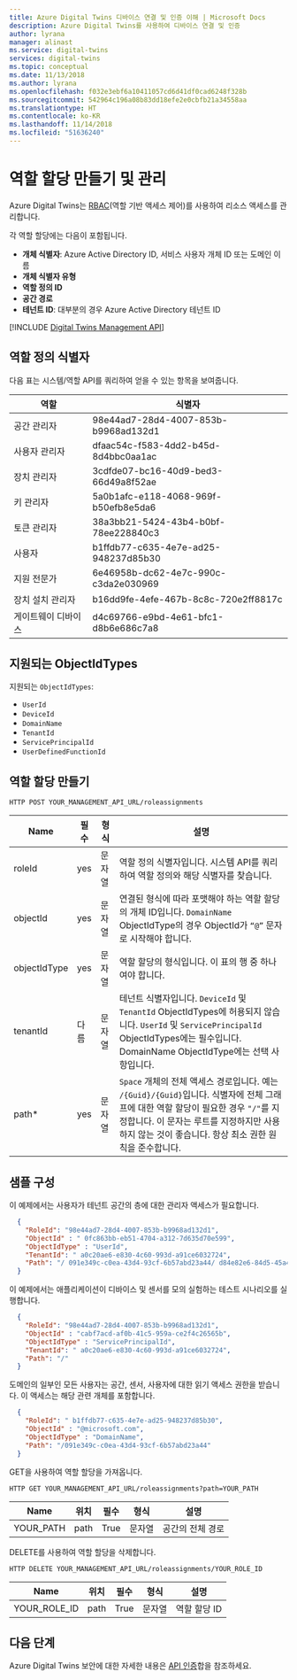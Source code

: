 ```yaml
---
title: Azure Digital Twins 디바이스 연결 및 인증 이해 | Microsoft Docs
description: Azure Digital Twins를 사용하여 디바이스 연결 및 인증
author: lyrana
manager: alinast
ms.service: digital-twins
services: digital-twins
ms.topic: conceptual
ms.date: 11/13/2018
ms.author: lyrana
ms.openlocfilehash: f032e3ebf6a10411057cd6d41df0cad6248f328b
ms.sourcegitcommit: 542964c196a08b83dd18efe2e0cbfb21a34558aa
ms.translationtype: HT
ms.contentlocale: ko-KR
ms.lasthandoff: 11/14/2018
ms.locfileid: "51636240"
---
```

# <a name="create-and-manage-role-assignments"></a>역할 할당 만들기 및 관리

Azure Digital Twins는 [RBAC](./security-role-based-access-control.md)(역할 기반 액세스 제어)를 사용하여 리소스 액세스를 관리합니다.

각 역할 할당에는 다음이 포함됩니다.

* **개체 식별자**: Azure Active Directory ID, 서비스 사용자 개체 ID 또는 도메인 이름
* **개체 식별자 유형**
* **역할 정의 ID**
* **공간 경로**
* **테넌트 ID**: 대부분의 경우 Azure Active Directory 테넌트 ID

[!INCLUDE [Digital Twins Management API](../../includes/digital-twins-management-api.md)]

## <a name="role-definition-identifiers"></a>역할 정의 식별자

다음 표는 시스템/역할 API를 쿼리하여 얻을 수 있는 항목을 보여줍니다.

| **역할** | **식별자** |
| --- | --- |
| 공간 관리자 | 98e44ad7-28d4-4007-853b-b9968ad132d1 |
| 사용자 관리자| dfaac54c-f583-4dd2-b45d-8d4bbc0aa1ac |
| 장치 관리자 | 3cdfde07-bc16-40d9-bed3-66d49a8f52ae |
| 키 관리자 | 5a0b1afc-e118-4068-969f-b50efb8e5da6 |
| 토큰 관리자 | 38a3bb21-5424-43b4-b0bf-78ee228840c3 |
| 사용자 | b1ffdb77-c635-4e7e-ad25-948237d85b30 |
| 지원 전문가 | 6e46958b-dc62-4e7c-990c-c3da2e030969 |
| 장치 설치 관리자 | b16dd9fe-4efe-467b-8c8c-720e2ff8817c |
| 게이트웨이 디바이스 | d4c69766-e9bd-4e61-bfc1-d8b6e686c7a8 |

## <a name="supported-objectidtypes"></a>지원되는 ObjectIdTypes

지원되는 `ObjectIdTypes`:

* `UserId`
* `DeviceId`
* `DomainName`
* `TenantId`
* `ServicePrincipalId`
* `UserDefinedFunctionId`

## <a name="create-a-role-assignment"></a>역할 할당 만들기

```plaintext
HTTP POST YOUR_MANAGEMENT_API_URL/roleassignments
```

| **Name** | **필수** | **형식** | **설명** |
| --- | --- | --- | --- |
| roleId| yes |문자열 | 역할 정의 식별자입니다. 시스템 API를 쿼리하여 역할 정의와 해당 식별자를 찾습니다. |
| objectId | yes |문자열 | 연결된 형식에 따라 포맷해야 하는 역할 할당의 개체 ID입니다. `DomainName` ObjectIdType의 경우 ObjectId가 `“@”` 문자로 시작해야 합니다. |
| objectIdType | yes |문자열 | 역할 할당의 형식입니다. 이 표의 행 중 하나여야 합니다. |
| tenantId | 다름 | 문자열 |테넌트 식별자입니다. `DeviceId` 및 `TenantId` ObjectIdTypes에 허용되지 않습니다. `UserId` 및 `ServicePrincipalId` ObjectIdTypes에는 필수입니다. DomainName ObjectIdType에는 선택 사항입니다. |
| path* | yes | 문자열 |`Space` 개체의 전체 액세스 경로입니다. 예는 `/{Guid}/{Guid}`입니다. 식별자에 전체 그래프에 대한 역할 할당이 필요한 경우 `"/"`를 지정합니다. 이 문자는 루트를 지정하지만 사용하지 않는 것이 좋습니다. 항상 최소 권한 원칙을 준수합니다. |

## <a name="sample-configuration"></a>샘플 구성

이 예제에서는 사용자가 테넌트 공간의 층에 대한 관리자 액세스가 필요합니다.

  ```JSON
    {
      "RoleId": "98e44ad7-28d4-4007-853b-b9968ad132d1",
      "ObjectId" : " 0fc863bb-eb51-4704-a312-7d635d70e599",
      "ObjectIdType" : "UserId",
      "TenantId": " a0c20ae6-e830-4c60-993d-a91ce6032724",
      "Path": "/ 091e349c-c0ea-43d4-93cf-6b57abd23a44/ d84e82e6-84d5-45a4-bd9d-006a118e3bab"
    }
  ```

이 예제에서는 애플리케이션이 디바이스 및 센서를 모의 실험하는 테스트 시나리오를 실행합니다.

  ```JSON
    {
      "RoleId": "98e44ad7-28d4-4007-853b-b9968ad132d1",
      "ObjectId" : "cabf7acd-af0b-41c5-959a-ce2f4c26565b",
      "ObjectIdType" : "ServicePrincipalId",
      "TenantId": " a0c20ae6-e830-4c60-993d-a91ce6032724",
      "Path": "/"
    }
  ```

도메인의 일부인 모든 사용자는 공간, 센서, 사용자에 대한 읽기 액세스 권한을 받습니다. 이 액세스는 해당 관련 개체를 포함합니다.

  ```JSON
    {
      "RoleId": " b1ffdb77-c635-4e7e-ad25-948237d85b30",
      "ObjectId" : "@microsoft.com",
      "ObjectIdType" : "DomainName",
      "Path": "/091e349c-c0ea-43d4-93cf-6b57abd23a44"
    }
  ```

GET을 사용하여 역할 할당을 가져옵니다.

```plaintext
HTTP GET YOUR_MANAGEMENT_API_URL/roleassignments?path=YOUR_PATH
```

| **Name** | **위치** | **필수** |    **형식** |  **설명** |
| --- | --- | --- | --- | --- |
| YOUR_PATH | path | True | 문자열 |    공간의 전체 경로 |

DELETE를 사용하여 역할 할당을 삭제합니다.

```plaintext
HTTP DELETE YOUR_MANAGEMENT_API_URL/roleassignments/YOUR_ROLE_ID
```

| **Name** | **위치** | **필수** | **형식** | **설명** |
| --- | --- | --- | --- | --- |
| YOUR_ROLE_ID | path | True | 문자열 | 역할 할당 ID |

## <a name="next-steps"></a>다음 단계

Azure Digital Twins 보안에 대한 자세한 내용은 [API 인증](./security-authenticating-apis.md)합을 참조하세요.
